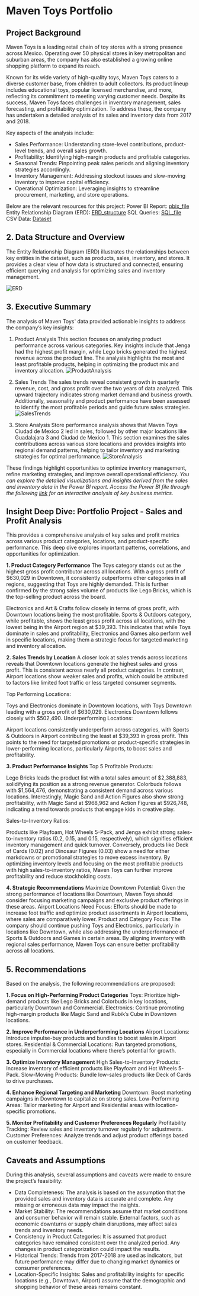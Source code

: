 # Maven Toys Portfolio

## Project Background
Maven Toys is a leading retail chain of toy stores with a strong presence across Mexico. Operating over 50 physical stores in key metropolitan and suburban areas, the company has also established a growing online shopping platform to expand its reach. 

Known for its wide variety of high-quality toys, Maven Toys caters to a diverse customer base, from children to adult collectors. Its product lineup includes educational toys, popular licensed merchandise, and more, reflecting its commitment to meeting varying customer needs. Despite its success, Maven Toys faces challenges in inventory management, sales forecasting, and profitability optimization. To address these, the company has undertaken a detailed analysis of its sales and inventory data from 2017 and 2018.

Key aspects of the analysis include:
  - Sales Performance: Understanding store-level contributions, product-level trends, and overall sales growth.
  - Profitability: Identifying high-margin products and profitable categories.
  - Seasonal Trends: Pinpointing peak sales periods and aligning inventory strategies accordingly.
  - Inventory Management: Addressing stockout issues and slow-moving inventory to improve capital efficiency.
  - Operational Optimization: Leveraging insights to streamline procurement, marketing, and store operations.

Below are the relevant resources for this project:
  Power BI Report: <a href="https://github.com/Tadichi/maven-toys-data-analysis/blob/main/toy_sales.pbix">pbix_file</a>
  Entity Relationship Diagram (ERD): <a href="https://github.com/Tadichi/maven-toys-data-analysis/blob/main/ERD.PNG">ERD_structure</a>
  SQL Queries: <a href="https://github.com/Tadichi/maven-toys-data-analysis/blob/main/SQL%20Queires.sql">SQL_file</a>
  CSV Data: <a href="https://github.com/Tadichi/maven-toys-data-analysis/tree/main/Project%20Files">Dataset</a>

## 2. Data Structure and Overview
The Entity Relationship Diagram (ERD) illustrates the relationships between key entities in the dataset, such as products, sales, inventory, and stores. It provides a clear view of how data is structured and connected, ensuring efficient querying and analysis for optimizing sales and inventory management.

![ERD](https://github.com/user-attachments/assets/2ffadc5e-1b54-4431-b33a-be254a03bf9a)


## 3. Executive Summary
The analysis of Maven Toys' data provided actionable insights to address the company’s key insights:

1. Product Analysis
This section focuses on analyzing product performance across various categories. Key insights include that Jenga had the highest profit margin, while Lego bricks generated the highest revenue across the product line. The analysis highlights the most and least profitable products, helping in optimizing the product mix and inventory allocation.
![ProductAnalysis](https://github.com/user-attachments/assets/db1cba07-ab4d-4228-9a09-408598c1f646)

2. Sales Trends
The sales trends reveal consistent growth in quarterly revenue, cost, and gross profit over the two years of data analyzed. This upward trajectory indicates strong market demand and business growth. Additionally, seasonality and product performance have been assessed to identify the most profitable periods and guide future sales strategies.
![SalesTrends](https://github.com/user-attachments/assets/a5a7a88a-3b02-47f5-b7ed-e81ca4f659b6)

3. Store Analysis
Store performance analysis shows that Maven Toys Ciudad de Mexico 2 led in sales, followed by other major locations like Guadalajara 3 and Ciudad de Mexico 1. This section examines the sales contributions across various store locations and provides insights into regional demand patterns, helping to tailor inventory and marketing strategies for optimal performance.
![StoreAnalysis](https://github.com/user-attachments/assets/16c7e348-89a9-47a2-be49-2480eb2c90c5)

These findings highlight opportunities to optimize inventory management, refine marketing strategies, and improve overall operational efficiency.
*You can explore the detailed visualizations and insights derived from the sales and inventory data in the Power BI report. Access the Power BI file through the following <a href="https://github.com/Tadichi/maven-toys-data-analysis/blob/main/toy_sales.pbix">link</a> for an interactive analysis of key business metrics.*

## Insight Deep Dive: Portfolio Project - Sales and Profit Analysis
This provides a comprehensive analysis of key sales and profit metrics across various product categories, locations, and product-specific performance. This deep dive explores important patterns, correlations, and opportunities for optimization.

**1. Product Category Performance**
The Toys category stands out as the highest gross profit contributor across all locations. With a gross profit of $630,029 in Downtown, it consistently outperforms other categories in all regions, suggesting that Toys are highly demanded. This is further confirmed by the strong sales volume of products like Lego Bricks, which is the top-selling product across the board.

Electronics and Art & Crafts follow closely in terms of gross profit, with Downtown locations being the most profitable.
Sports & Outdoors category, while profitable, shows the least gross profit across all locations, with the lowest being in the Airport region at $39,393.
This indicates that while Toys dominate in sales and profitability, Electronics and Games also perform well in specific locations, making them a strategic focus for targeted marketing and inventory allocation.

**2. Sales Trends by Location**
A closer look at sales trends across locations reveals that Downtown locations generate the highest sales and gross profit. This is consistent across nearly all product categories. In contrast, Airport locations show weaker sales and profits, which could be attributed to factors like limited foot traffic or less targeted consumer segments.

Top Performing Locations:

Toys and Electronics dominate in Downtown locations, with Toys Downtown leading with a gross profit of $630,029.
Electronics Downtown follows closely with $502,490.
Underperforming Locations:

Airport locations consistently underperform across categories, with Sports & Outdoors in Airport contributing the least at $39,393 in gross profit.
This points to the need for targeted promotions or product-specific strategies in lower-performing locations, particularly Airports, to boost sales and profitability.

**3. Product Performance Insights**
Top 5 Profitable Products:

Lego Bricks leads the product list with a total sales amount of $2,388,883, solidifying its position as a strong revenue generator.
Colorbuds follows with $1,564,476, demonstrating a consistent demand across various locations.
Interestingly, Magic Sand and Action Figures also show strong profitability, with Magic Sand at $968,962 and Action Figures at $926,748, indicating a trend towards products that engage kids in creative play.

Sales-to-Inventory Ratios:

Products like Playfoam, Hot Wheels 5-Pack, and Jenga exhibit strong sales-to-inventory ratios (0.2, 0.15, and 0.15, respectively), which signifies efficient inventory management and quick turnover.
Conversely, products like Deck of Cards (0.02) and Dinosaur Figures (0.03) show a need for either markdowns or promotional strategies to move excess inventory.
By optimizing inventory levels and focusing on the most profitable products with high sales-to-inventory ratios, Maven Toys can further improve profitability and reduce stockholding costs.

**4. Strategic Recommendations**
Maximize Downtown Potential: Given the strong performance of locations like Downtown, Maven Toys should consider focusing marketing campaigns and exclusive product offerings in these areas.
Airport Locations Need Focus: Efforts should be made to increase foot traffic and optimize product assortments in Airport locations, where sales are comparatively lower.
Product and Category Focus: The company should continue pushing Toys and Electronics, particularly in locations like Downtown, while also addressing the underperformance of Sports & Outdoors and Games in certain areas.
By aligning inventory with regional sales performance, Maven Toys can ensure better profitability across all locations.


## 5. Recommendations
Based on the analysis, the following recommendations are proposed:

**1. Focus on High-Performing Product Categories**
Toys: Prioritize high-demand products like Lego Bricks and Colorbuds in key locations, particularly Downtown and Commercial.
Electronics: Continue promoting high-margin products like Magic Sand and Rubik’s Cube in Downtown locations.

**2. Improve Performance in Underperforming Locations**
Airport Locations: Introduce impulse-buy products and bundles to boost sales in Airport stores.
Residential & Commercial Locations: Run targeted promotions, especially in Commercial locations where there’s potential for growth.

**3. Optimize Inventory Management**
High Sales-to-Inventory Products: Increase inventory of efficient products like Playfoam and Hot Wheels 5-Pack.
Slow-Moving Products: Bundle low-sales products like Deck of Cards to drive purchases.

**4. Enhance Regional Targeting and Marketing**
Downtown: Boost marketing campaigns in Downtown to capitalize on strong sales.
Low-Performing Areas: Tailor marketing for Airport and Residential areas with location-specific promotions.

**5. Monitor Profitability and Customer Preferences Regularly**
Profitability Tracking: Review sales and inventory turnover regularly for adjustments.
Customer Preferences: Analyze trends and adjust product offerings based on customer feedback.


## Caveats and Assumptions
During this analysis, several assumptions and caveats were made to ensure the project’s feasibility:
- Data Completeness: The analysis is based on the assumption that the provided sales and inventory data is accurate and complete. Any missing or erroneous data may impact the insights.
- Market Stability: The recommendations assume that market conditions and consumer behavior will remain stable. External factors, such as economic downturns or supply chain disruptions, may affect sales trends and inventory needs.
- Consistency in Product Categories: It is assumed that product categories have remained consistent over the analyzed period. Any changes in product categorization could impact the results.
- Historical Trends: Trends from 2017-2018 are used as indicators, but future performance may differ due to changing market dynamics or consumer preferences.
- Location-Specific Insights: Sales and profitability insights for specific locations (e.g., Downtown, Airport) assume that the demographic and shopping behavior of these areas remains constant.

